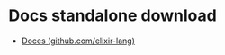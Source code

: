 # Docs standalone download

* [Doces (github.com/elixir-lang)](https://github.com/elixir-lang/elixir/releases/download/v1.7.4/Docs.zip)